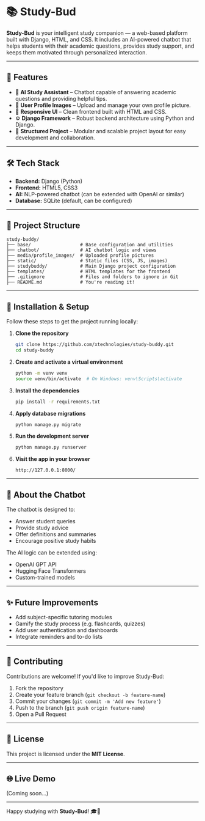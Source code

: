 # 📚 Study-Bud

**Study-Bud** is your intelligent study companion — a web-based platform built with Django, HTML, and CSS. It includes an AI-powered chatbot that helps students with their academic questions, provides study support, and keeps them motivated through personalized interaction.

---

## 🚀 Features

- 🤖 **AI Study Assistant** – Chatbot capable of answering academic questions and providing helpful tips.
- 📸 **User Profile Images** – Upload and manage your own profile picture.
- 🎨 **Responsive UI** – Clean frontend built with HTML and CSS.
- ⚙️ **Django Framework** – Robust backend architecture using Python and Django.
- 📁 **Structured Project** – Modular and scalable project layout for easy development and collaboration.

---

## 🛠 Tech Stack

- **Backend:** Django (Python)
- **Frontend:** HTML5, CSS3
- **AI:** NLP-powered chatbot (can be extended with OpenAI or similar)
- **Database:** SQLite (default, can be configured)

---

## 📁 Project Structure

```
study-buddy/
├── base/                  # Base configuration and utilities
├── chatbot/               # AI chatbot logic and views
├── media/profile_images/  # Uploaded profile pictures
├── static/                # Static files (CSS, JS, images)
├── studybuddy/            # Main Django project configuration
├── templates/             # HTML templates for the frontend
├── .gitignore             # Files and folders to ignore in Git
├── README.md              # You're reading it!
```

---

## 🔧 Installation & Setup

Follow these steps to get the project running locally:

1. **Clone the repository**
   ```bash
   git clone https://github.com/xtechnologies/study-buddy.git
   cd study-buddy
   ```

2. **Create and activate a virtual environment**
   ```bash
   python -m venv venv
   source venv/bin/activate  # On Windows: venv\Scripts\activate
   ```

3. **Install the dependencies**
   ```bash
   pip install -r requirements.txt
   ```

4. **Apply database migrations**
   ```bash
   python manage.py migrate
   ```

5. **Run the development server**
   ```bash
   python manage.py runserver
   ```

6. **Visit the app in your browser**
   ```
   http://127.0.0.1:8000/
   ```

---

## 🤖 About the Chatbot

The chatbot is designed to:
- Answer student queries
- Provide study advice
- Offer definitions and summaries
- Encourage positive study habits

The AI logic can be extended using:
- OpenAI GPT API
- Hugging Face Transformers
- Custom-trained models

---

## ✨ Future Improvements

- Add subject-specific tutoring modules
- Gamify the study process (e.g. flashcards, quizzes)
- Add user authentication and dashboards
- Integrate reminders and to-do lists

---

## 🙌 Contributing

Contributions are welcome! If you'd like to improve Study-Bud:

1. Fork the repository
2. Create your feature branch (`git checkout -b feature-name`)
3. Commit your changes (`git commit -m 'Add new feature'`)
4. Push to the branch (`git push origin feature-name`)
5. Open a Pull Request

---

## 📄 License

This project is licensed under the **MIT License**.

---

## 🌐 Live Demo

(Coming soon...)

---

Happy studying with **Study-Bud**! 🎓🤝
